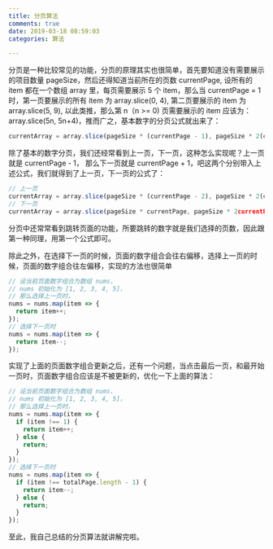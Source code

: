 ```yaml
---
title: 分页算法
comments: true
date: 2019-03-18 08:59:03
categories: 算法

---
```


分页是一种比较常见的功能，分页的原理其实也很简单，首先要知道没有需要展示的项目数量 pageSize，然后还得知道当前所在的页数 currentPage, 设所有的 item 都在一个数组 array 里，每页需要展示 5 个 item，那么当 currentPage = 1 时，第一页要展示的所有 item 为 array.slice(0, 4), 第二页要展示的 item 为 array.slice(5, 9), 以此类推，那么第 n（n >= 0) 页需要展示的 item 应该为：array.slice(5n, 5n+4)，推而广之，基本数字的分页公式就出来了：

```js
currentArray = array.slice(pageSize * (currentPage - 1), pageSize * 2(currentPage - 1) - 1);
```

除了基本的数字分页，我们还经常看到上一页，下一页，这种怎么实现呢？上一页就是 currentPage - 1， 那么下一页就是 currentPage + 1，吧这两个分别带入上述公式，我们就得到了上一页，下一页的公式了：

```js
// 上一页
currentArray = array.slice(pageSize * (currentPage - 2), pageSize * 2(currentPage - 2) -1)
// 下一页
currentArray = array.slice(pageSize * currentPage, pageSize * 2currentPage -1)
```

分页中还常常看到跳转页面的功能，所要跳转的数字就是我们选择的页数，因此跟第一种同理，用第一个公式即可。

除此之外，在选择下一页的时候，页面的数字组合会往右偏移，选择上一页的时候，页面的数字组合往左偏移，实现的方法也很简单

```js
// 设当前页面数字组合为数组 nums，
// nums 初始化为 [1, 2, 3, 4, 5]，
// 那么选择上一页时，
nums = nums.map(item => {
  return item++;
});
// 选择下一页时
nums = nums.map(item => {
  return item--;
});
```

实现了上面的页面数字组合更新之后，还有一个问题，当点击最后一页，和最开始一页时，页面数字组合应该是不被更新的，优化一下上面的算法：

```js
// 设当前页面数字组合为数组 nums，
// nums 初始化为 [1, 2, 3, 4, 5]，
// 那么选择上一页时，
nums = nums.map(item => {
  if (item !== 1) {
    return item++;
  } else {
    return;
  }
});
// 选择下一页时
nums = nums.map(item => {
  if (item !== totalPage.length - 1) {
    return item--;
  } else {
    return;
  }
});
```

至此，我自己总结的分页算法就讲解完啦。
